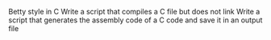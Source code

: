 Betty style in C
Write a script that compiles a C file but does not link
Write a script that generates the assembly code of a C code and save it in an output file
